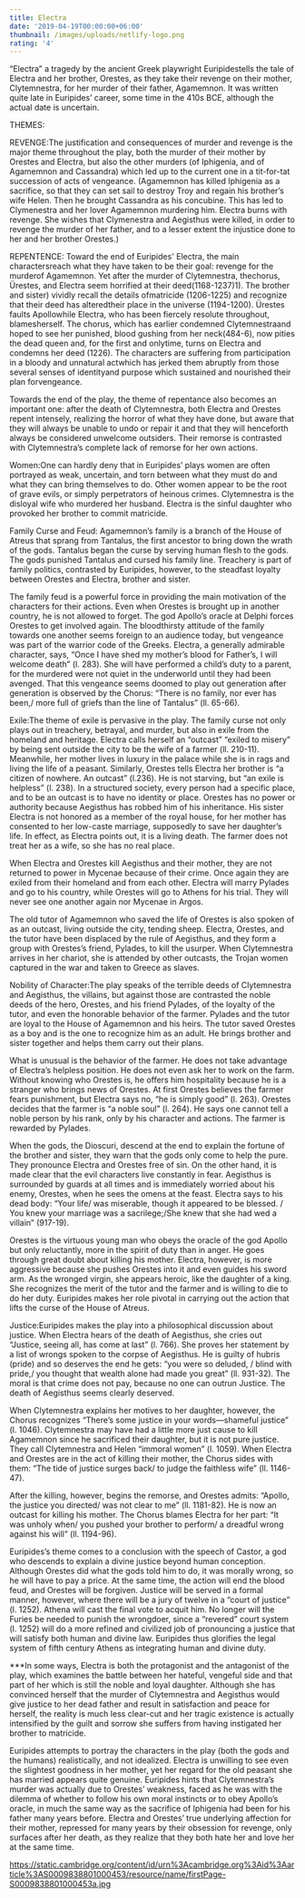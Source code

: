 ```yaml
---
title: Electra
date: '2019-04-19T00:00:00+06:00'
thumbnail: /images/uploads/netlify-logo.png
rating: '4'
---
```

“Electra” a tragedy by the ancient Greek playwright Euripidestells the tale of Electra and her brother, Orestes, as they take their revenge on their mother, Clytemnestra, for her murder of their father, Agamemnon. It was written quite late in Euripides’ career, some time in the 410s BCE, although the actual date is uncertain.

THEMES:

REVENGE:The justification and consequences of murder and revenge is the major theme throughout the play, both the murder of their mother by Orestes and Electra, but also the other murders (of Iphigenia, and of Agamemnon and Cassandra) which led up to the current one in a tit-for-tat succession of acts of vengeance. (Agamemnon has killed Iphigenia as a sacrifice, so that they can set sail to destroy Troy and regain his brother’s wife Helen. Then he brought Cassandra as his concubine. This has led to Clymenestra and her lover Agamemnon murdering him. Electra burns with revenge. She wishes that Clymenestra and Aegisthus were killed, in order to revenge the murder of her father, and to a lesser extent the injustice done to her and her brother Orestes.)

REPENTENCE: Toward the end of Euripides' Electra, the main charactersreach what they have taken to be their goal: revenge for the murderof Agamemnon. Yet after the murder of Clytemnestra, thechorus, Ürestes, and Electra seem horrified at their deed(1168-1237)1). The brother and sister) vividly recall the details ofmatricide (1206-1225) and recognize that their deed has alteredtheir place in the universe (1194-1200). Ürestes faults Apollowhile Electra, who has been fiercely resolute throughout, blamesherself. The chorus, which has earlier condemned Clytemnestraand hoped to see her punished, blood gushing from her neck(484-6), now pities the dead queen and, for the first and onlytime, turns on Electra and condemns her deed (1226). The characters are suffering from participation in a bloody and unnatural actwhich has jerked them abruptly from those several senses of identityand purpose which sustained and nourished their plan forvengeance.

Towards the end of the play, the theme of repentance also becomes an important one: after the death of Clytemnestra, both Electra and Orestes repent intensely, realizing the horror of what they have done, but aware that they will always be unable to undo or repair it and that they will henceforth always be considered unwelcome outsiders. Their remorse is contrasted with Clytemnestra’s complete lack of remorse for her own actions.



Women:One can hardly deny that in Euripides’ plays women are often portrayed as weak, uncertain, and torn between what they must do and what they can bring themselves to do. Other women appear to be the root of grave evils, or simply perpetrators of heinous crimes. Clytemnestra is the disloyal wife who murdered her husband. Electra is the sinful daughter who provoked her brother to commit matricide. 

Family Curse and Feud: Agamemnon’s family is a branch of the House of Atreus that sprang from Tantalus, the first ancestor to bring down the wrath of the gods. Tantalus began the curse by serving human flesh to the gods. The gods punished Tantalus and cursed his family line. Treachery is part of family politics, contrasted by Euripides, however, to the steadfast loyalty between Orestes and Electra, brother and sister.

 The family feud is a powerful force in providing the main motivation of the characters for their actions. Even when Orestes is brought up in another country, he is not allowed to forget. The god Apollo’s oracle at Delphi forces Orestes to get involved again. The bloodthirsty attitude of the family towards one another seems foreign to an audience today, but vengeance was part of the warrior code of the Greeks. Electra, a generally admirable character, says, “Once I have shed my mother’s blood for Father’s, I will welcome death” (l. 283). She will have performed a child’s duty to a parent, for the murdered were not quiet in the underworld until they had been avenged. That this vengeance seems doomed to play out generation after generation is observed by the Chorus: “There is no family, nor ever has been,/ more full of griefs than the line of Tantalus” (ll. 65-66).

 Exile:The theme of exile is pervasive in the play. The family curse not only plays out in treachery, betrayal, and murder, but also in exile from the homeland and heritage. Electra calls herself an “outcast” “exiled to misery” by being sent outside the city to be the wife of a farmer (ll. 210-11). Meanwhile, her mother lives in luxury in the palace while she is in rags and living the life of a peasant. Similarly, Orestes tells Electra her brother is “a citizen of nowhere. An outcast” (l.236).  He is not starving, but “an exile is helpless” (l. 238). In a structured society, every person had a specific place, and to be an outcast is to have no identity or place. Orestes has no power or authority because Aegisthus has robbed him of his inheritance. His sister Electra is not honored as a member of the royal house, for her mother has consented to her low-caste marriage, supposedly to save her daughter’s life.  In effect, as Electra points out, it is a living death. The farmer does not treat her as a wife, so she has no real place.

When Electra and Orestes kill Aegisthus and their mother, they are not returned to power in Mycenae because of their crime. Once again they are exiled from their homeland and from each other. Electra will marry Pylades and go to his country, while Orestes will go to Athens for his trial. They will never see one another again nor Mycenae in Argos.

The old tutor of Agamemnon who saved the life of Orestes is also spoken of as an outcast, living outside the city, tending sheep. Electra, Orestes, and the tutor have been displaced by the rule of Aegisthus, and they form a group with Orestes’s friend, Pylades, to kill the usurper. When Clytemnestra arrives in her chariot, she is attended by other outcasts, the Trojan women captured in the war and taken to Greece as slaves.

Nobility of Character:The play speaks of the terrible deeds of Clytemnestra and Aegisthus, the villains, but against those are contrasted the noble deeds of the hero, Orestes, and his friend Pylades, of the loyalty of the tutor, and even the honorable behavior of the farmer. Pylades and the tutor are loyal to the House of Agamemnon and his heirs. The tutor saved Orestes as a boy and is the one to recognize him as an adult. He brings brother and sister together and helps them carry out their plans. 

What is unusual is the behavior of the farmer. He does not take advantage of Electra’s helpless position. He does not even ask her to work on the farm.  Without knowing who Orestes is, he offers him hospitality because he is a stranger who brings news of Orestes. At first Orestes believes the farmer fears punishment, but Electra says no, “he is simply good” (l. 263). Orestes decides that the farmer is “a noble soul” (l. 264). He says one cannot tell a noble person by his rank, only by his character and actions. The farmer is rewarded by Pylades. 

When the gods, the Dioscuri, descend at the end to explain the fortune of the brother and sister, they warn that the gods only come to help the pure. They pronounce Electra and Orestes free of sin. On the other hand, it is made clear that the evil characters live constantly in fear. Aegisthus is surrounded by guards at all times and is immediately worried about his enemy, Orestes, when he sees the omens at the feast. Electra says to his dead body: “Your life/ was miserable, though it appeared to be blessed. / You knew your marriage was a sacrilege;/She knew that she had wed a villain” (917-19). 

Orestes is the virtuous young man who obeys the oracle of the god Apollo but only reluctantly, more in the spirit of duty than in anger. He goes through great doubt about killing his mother. Electra, however, is more aggressive because she pushes Orestes into it and even guides his sword arm. As the wronged virgin, she appears heroic, like the daughter of a king. She recognizes the merit of the tutor and the farmer and is willing to die to do her duty. Euripides makes her role pivotal in carrying out the action that lifts the curse of the House of Atreus.

Justice:Euripides makes the play into a philosophical discussion about justice. When Electra hears of the death of Aegisthus, she cries out “Justice, seeing all, has come at last” (l. 766). She proves her statement by a list of wrongs spoken to the corpse of Aegisthus. He is guilty of hubris (pride) and so deserves the end he gets: “you were so deluded, / blind with pride,/ you thought that wealth alone had made you great” (ll. 931-32). The moral is that crime does not pay, because no one can outrun Justice. The death of Aegisthus seems clearly deserved.

 When Clytemnestra explains her motives to her daughter, however, the Chorus recognizes “There’s some justice in your words—shameful justice” (l. 1046). Clytemnestra may have had a little more just cause to kill Agamemnon since he sacrificed their daughter, but it is not pure justice. They call Clytemnestra and Helen “immoral women” (l. 1059). When Electra and Orestes are in the act of killing their mother, the Chorus sides with them: “The tide of justice surges back/ to judge the faithless wife” (ll. 1146-47).

After the killing, however, begins the remorse, and Orestes admits: “Apollo, the justice you directed/ was not clear to me” (ll. 1181-82). He is now an outcast for killing his mother. The Chorus blames Electra for her part: “It was unholy when/ you pushed your brother to perform/ a dreadful wrong against his will” (ll. 1194-96).

Euripides’s theme comes to a conclusion with the speech of Castor, a god who descends to explain a divine justice beyond human conception. Although Orestes did what the gods told him to do, it was morally wrong, so he will have to pay a price. At the same time, the action will end the blood feud, and Orestes will be forgiven. Justice will be served in a formal manner, however, where there will be a jury of twelve in a “court of justice” (l. 1252). Athena will cast the final vote to acquit him. No longer will the Furies be needed to punish the wrongdoer, since a “revered” court system (l. 1252) will do a more refined and civilized job of pronouncing a justice that will satisfy both human and divine law. Euripides thus glorifies the legal system of fifth century Athens as integrating human and divine duty.

\*\**In some ways, Electra is both the protagonist and the antagonist of the play, which examines the battle between her hateful, vengeful side and that part of her which is still the noble and loyal daughter. Although she has convinced herself that the murder of Clytemnestra and Aegisthus would give justice to her dead father and result in satisfaction and peace for herself, the reality is much less clear-cut and her tragic existence is actually intensified by the guilt and sorrow she suffers from having instigated her brother to matricide.

Euripides attempts to portray the characters in the play (both the gods and the humans) realistically, and not idealized. Electra is unwilling to see even the slightest goodness in her mother, yet her regard for the old peasant she has married appears quite genuine. Euripides hints that Clytemnestra’s murder was actually due to Orestes’ weakness, faced as he was with the dilemma of whether to follow his own moral instincts or to obey Apollo’s oracle, in much the same way as the sacrifice of Iphigenia had been for his father many years before. Electra and Orestes’ true underlying affection for their mother, repressed for many years by their obsession for revenge, only surfaces after her death, as they realize that they both hate her and love her at the same time.



https://static.cambridge.org/content/id/urn%3Acambridge.org%3Aid%3Aarticle%3AS0009838801000453/resource/name/firstPage-S0009838801000453a.jpg
